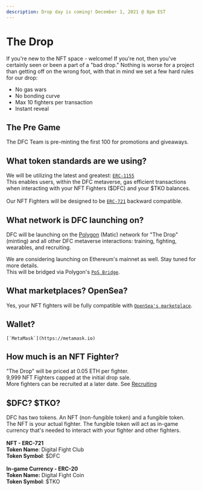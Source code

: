 ```yaml
---
description: Drop day is coming! December 1, 2021 @ 8pm EST
---
```


# The Drop

If you're new to the NFT space - welcome! If you're not, then you've certainly seen or been a part of a "bad drop." Nothing is worse for a project than getting off on the wrong foot, with that in mind we set a few hard rules for our drop:&#x20;

* No gas wars
* No bonding curve
* Max 10 fighters per transaction
* Instant reveal

## The Pre Game

The DFC Team is pre-minting the first 100 for promotions and giveaways.

## What token standards are we using?

We will be utilizing the latest and greatest: [`ERC-1155`](https://eips.ethereum.org/EIPS/eip-1155)\
This enables users, within the DFC metaverse,  gas efficient transactions when interacting with your NFT Fighters ($DFC) and your $TKO balances. \
\
Our NFT Fighters will be designed to be [`ERC-721`](https://eips.ethereum.org/EIPS/eip-721) backward compatible.&#x20;

## What network is DFC launching on?

DFC will be launching on the [Polygon](https://polygon.technology) (Matic) network for "The Drop" (minting) and all other DFC metaverse interactions: training, fighting, wearables, and recruiting.

We are considering launching on Ethereum's mainnet as well. Stay tuned for more details.\
This will be bridged via Polygon's [`PoS Bridge`](https://docs.matic.network/docs/develop/ethereum-matic/pos/getting-started/). &#x20;

## What marketplaces? OpenSea?

Yes, your NFT fighters will be fully compatible with [`OpenSea's marketplace`](https://opensea.io).&#x20;

## Wallet?

``[`MetaMask`](https://metamask.io)``

## How much is an NFT Fighter?

"The Drop" will be priced at 0.05 ETH per fighter. \
9,999 NFT Fighters capped at the initial drop sale. \
More fighters can be recruited at a later date. See [Recruiting](recruiting.md)

## $DFC? $TKO?

DFC has two tokens. An NFT (non-fungible token) and a fungible token. \
The NFT is your actual fighter. The fungible token will act as in-game currency that's needed to interact with your fighter and other fighters. \
\
**NFT - ERC-721**\
**Token Name**: Digital Fight Club\
**Token Symbol**: $DFC\
\
**In-game Currency - ERC-20**\
**Token Name:** Digital Fight Coin\
**Token Symbol**: $TKO





